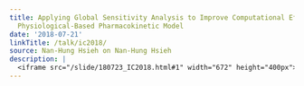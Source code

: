 ```yaml
---
title: Applying Global Sensitivity Analysis to Improve Computational Efficiency in
  Physiological-Based Pharmacokinetic Model
date: '2018-07-21'
linkTitle: /talk/ic2018/
source: Nan-Hung Hsieh on Nan-Hung Hsieh
description: |
  <iframe src="/slide/180723_IC2018.html#1" width="672" height="400px"></iframe>
---
```

